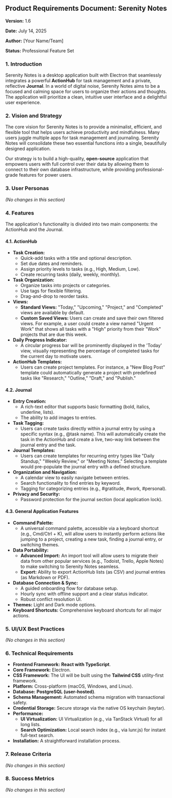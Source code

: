 ## **Product Requirements Document: Serenity Notes**

**Version:** 1.6

**Date:** July 14, 2025

**Author:** \[Your Name/Team\]

**Status:** Professional Feature Set

### **1\. Introduction**

Serenity Notes is a desktop application built with Electron that seamlessly integrates a powerful **ActionHub** for task management and a private, reflective **Journal**. In a world of digital noise, Serenity Notes aims to be a focused and calming space for users to organize their actions and thoughts. The application will prioritize a clean, intuitive user interface and a delightful user experience.

### **2\. Vision and Strategy**

The core vision for Serenity Notes is to provide a minimalist, efficient, and flexible tool that helps users achieve productivity and mindfulness. Many users juggle multiple apps for task management and journaling. Serenity Notes will consolidate these two essential functions into a single, beautifully designed application.

Our strategy is to build a high-quality, **open-source** application that empowers users with full control over their data by allowing them to connect to their own database infrastructure, while providing professional-grade features for power users.

### **3\. User Personas**

*(No changes in this section)*

### **4\. Features**

The application's functionality is divided into two main components: the ActionHub and the Journal.

#### **4.1. ActionHub**

* **Task Creation:**  
  * Quick-add tasks with a title and optional description.  
  * Set due dates and reminders.  
  * Assign priority levels to tasks (e.g., High, Medium, Low).  
  * Create recurring tasks (daily, weekly, monthly).  
* **Task Organization:**  
  * Organize tasks into projects or categories.  
  * Use tags for flexible filtering.  
  * Drag-and-drop to reorder tasks.  
* **Views:**  
  * **Standard Views:** "Today," "Upcoming," "Project," and "Completed" views are available by default.  
  * **Custom Saved Views:** Users can create and save their own filtered views. For example, a user could create a view named "Urgent Work" that shows all tasks with a "High" priority from their "Work" projects that are due this week.  
* **Daily Progress Indicator:**  
  * A circular progress bar will be prominently displayed in the 'Today' view, visually representing the percentage of completed tasks for the current day to motivate users.  
* **ActionHub Templates:**  
  * Users can create project templates. For instance, a "New Blog Post" template could automatically generate a project with predefined tasks like "Research," "Outline," "Draft," and "Publish."

#### **4.2. Journal**

* **Entry Creation:**  
  * A rich-text editor that supports basic formatting (bold, italics, underline, lists).  
  * The ability to add images to entries.  
* **Task Tagging:**  
  * Users can create tasks directly within a journal entry by using a specific syntax (e.g., @task name). This will automatically create the task in the ActionHub and create a live, two-way link between the journal entry and the task.  
* **Journal Templates:**  
  * Users can create templates for recurring entry types like "Daily Standup," "Weekly Review," or "Meeting Notes." Selecting a template would pre-populate the journal entry with a defined structure.  
* **Organization and Navigation:**  
  * A calendar view to easily navigate between entries.  
  * Search functionality to find entries by keyword.  
  * Tagging for categorizing entries (e.g., \#gratitude, \#work, \#personal).  
* **Privacy and Security:**  
  * Password protection for the journal section (local application lock).

#### **4.3. General Application Features**

* **Command Palette:**  
  * A universal command palette, accessible via a keyboard shortcut (e.g., Cmd/Ctrl \+ K), will allow users to instantly perform actions like jumping to a project, creating a new task, finding a journal entry, or switching themes.  
* **Data Portability:**  
  * **Advanced Import:** An import tool will allow users to migrate their data from other popular services (e.g., Todoist, Trello, Apple Notes) to make switching to Serenity Notes seamless.  
  * **Export:** Ability to export ActionHub lists (as CSV) and journal entries (as Markdown or PDF).  
* **Database Connection & Sync:**  
  * A guided onboarding flow for database setup.  
  * Hourly sync with offline support and a clear status indicator.  
  * Robust conflict resolution UI.  
* **Themes:** Light and Dark mode options.  
* **Keyboard Shortcuts:** Comprehensive keyboard shortcuts for all major actions.

### **5\. UI/UX Best Practices**

*(No changes in this section)*

### **6\. Technical Requirements**

* **Frontend Framework:** **React with TypeScript**.  
* **Core Framework:** Electron.  
* **CSS Framework:** The UI will be built using the **Tailwind CSS** utility-first framework.  
* **Platform:** Cross-platform (macOS, Windows, and Linux).  
* **Database:** **PostgreSQL (user-hosted)**.  
* **Schema Management:** Automated schema migration with transactional safety.  
* **Credential Storage:** Secure storage via the native OS keychain (keytar).  
* **Performance:**  
  * **UI Virtualization:** UI Virtualization (e.g., via TanStack Virtual) for all long lists.  
  * **Search Optimization:** Local search index (e.g., via lunr.js) for instant full-text search.  
* **Installation:** A straightforward installation process.

### **7\. Release Criteria**

*(No changes in this section)*

### **8\. Success Metrics**

*(No changes in this section)*